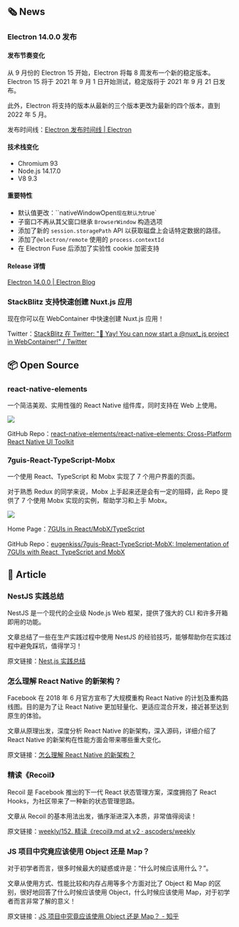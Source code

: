 ## 🗞 News

### Electron 14.0.0 发布

#### 发布节奏变化

从 9 月份的 Electron 15 开始，Electron 将每 8 周发布一个新的稳定版本。Electron 15 将于 2021 年 9 月 1 日开始测试，稳定版将于 2021 年 9 月 21 日发布。

此外，Electron 将支持的版本从最新的三个版本更改为最新的四个版本，直到 2022 年 5 月。

发布时间线：[Electron 发布时间线 | Electron](https://www.electronjs.org/docs/tutorial/electron-timelines)

#### 技术栈变化

- Chromium 93
- Node.js 14.17.0
- V8 9.3

#### 重要特性

- 默认值更改：``nativeWindowOpen` 现在默认为 `true`
- 子窗口不再从其父窗口继承 `BrowserWindow` 构造选项
- 添加了新的 `session.storagePath` API 以获取磁盘上会话特定数据的路径。
- 添加了`@electron/remote` 使用的 `process.contextId`
- 在 Electron Fuse 后添加了实验性 cookie 加密支持

#### Release 详情

[Electron 14.0.0 | Electron Blog](https://www.electronjs.org/blog/electron-14-0)

### StackBlitz 支持快速创建 Nuxt.js 应用

现在你可以在 WebContainer 中快速创建 Nuxt.js 应用！

Twitter：[StackBlitz 在 Twitter: "📢 Yay! You can now start a @nuxt_js project in WebContainer!" / Twitter](https://twitter.com/stackblitz/status/1433439377347252230)

## 📦 Open Source

### react-native-elements

一个简洁美观、实用性强的 React Native 组件库，同时支持在 Web 上使用。

![](https://img.alicdn.com/imgextra/i4/O1CN01qkIoRk1oZy5aB0tcc_!!6000000005240-2-tps-1800-2000.png)

GitHub Repo：[react-native-elements/react-native-elements: Cross-Platform React Native UI Toolkit](https://github.com/react-native-elements/react-native-elements)

### 7guis-React-TypeScript-Mobx

一个使用 React、TypeScript 和 Mobx 实现了 7 个用户界面的页面。

对于熟悉 Redux 的同学来说，Mobx 上手起来还是会有一定的阻碍，此 Repo 提供了 7 个使用 Mobx 实现的实例，帮助学习和上手 Mobx。

![](https://img.alicdn.com/imgextra/i2/O1CN01jzCrU427AIad17dHT_!!6000000007756-2-tps-3584-2240.png)

Home Page：[7GUIs in React/MobX/TypeScript](https://eugenkiss.github.io/7guis-React-TypeScript-MobX/)

GitHub Repo：[eugenkiss/7guis-React-TypeScript-MobX: Implementation of 7GUIs with React, TypeScript and MobX](https://github.com/eugenkiss/7guis-React-TypeScript-MobX)

## 📑 Article

### NestJS 实践总结

NestJS 是一个现代的企业级 Node.js Web 框架，提供了强大的 CLI 和许多开箱即用的功能。

文章总结了一些在生产实践过程中使用 NestJS 的经验技巧，能够帮助你在实践过程中避免踩坑，值得学习！

原文链接：[Nest.js 实践总结](https://mp.weixin.qq.com/s/7nfdzLhWY6kxn_IEA_5o-A)

### 怎么理解 React Native 的新架构？

Facebook 在 2018 年 6 月官方宣布了大规模重构 React Native 的计划及重构路线图。目的是为了让 React Native 更加轻量化、更适应混合开发，接近甚至达到原生的体验。

文章从原理出发，深度分析 React Native 的新架构，深入源码，详细介绍了 React Native 的新架构在性能方面会带来哪些重大变化。

原文链接：[怎么理解 React Native 的新架构？](https://mp.weixin.qq.com/s/6q5r9CMmIL3O5yyHRTU5FA)

### 精读《Recoil》

Recoil 是 Facebook 推出的下一代 React 状态管理方案，深度拥抱了 React Hooks，为社区带来了一种新的状态管理思路。

文章从 Recoil 的基本用法出发，循序渐进深入本质，非常值得阅读！

原文链接：[weekly/152. 精读《recoil》.md at v2 · ascoders/weekly](https://github.com/ascoders/weekly/blob/v2/152.%20%E7%B2%BE%E8%AF%BB%E3%80%8Arecoil%E3%80%8B.md)

### JS 项目中究竟应该使用 Object 还是 Map？

对于初学者而言，很多时候最大的疑惑或许是：“什么时候应该用什么？”。

文章从使用方式、性能比较和内存占用等多个方面对比了 Object 和 Map 的区别，很好地回答了什么时候应该使用 Object，什么时候应该使用 Map，对于初学者而言非常了解的意义！

原文链接：[JS 项目中究竟应该使用 Object 还是 Map？ - 知乎](https://zhuanlan.zhihu.com/p/358378689)